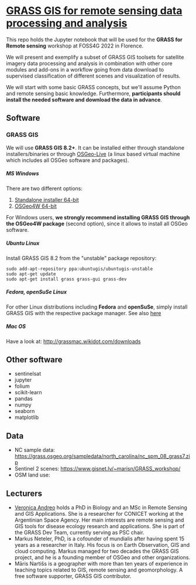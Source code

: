 # [GRASS GIS for remote sensing data processing and analysis ](https://talks.osgeo.org/foss4g-2022-workshops/talk/NCMHSM/)

This repo holds the Jupyter notebook that will be used for the **GRASS for Remote sensing**
workshop at FOSS4G 2022 in Florence.

We will present and exemplify a subset of GRASS GIS toolsets for satellite imagery
data processing and analysis in combination with other core modules and add-ons in
a workflow going from data download to supervised classification of different scenes
and visualization of results.

We will start with some basic GRASS concepts, but we'll assume Python and remote
sensing basic knowledge. Furthermore, **participants should install the needed
software and download the data in advance**.

## Software

### GRASS GIS

We will use **GRASS GIS 8.2+**. It can be installed either through standalone
installers/binaries or through [OSGeo-Live](https://live.osgeo.org/en/index.html)
(a linux based virtual machine which includes all OSGeo software and packages).

##### MS Windows

There are two different options:
1. [Standalone installer 64-bit](https://grass.osgeo.org/grass82/binary/mswindows/native/WinGRASS-8.2.0-1-Setup.exe)
2. [OSGeo4W 64-bit](http://download.osgeo.org/osgeo4w/v2/osgeo4w-setup.exe)

For Windows users, **we strongly recommend installing GRASS GIS through the OSGeo4W package** (second option),
since it allows to install all OSGeo software.

##### Ubuntu Linux

Install GRASS GIS 8.2 from the "unstable" package repository:

```
sudo add-apt-repository ppa:ubuntugis/ubuntugis-unstable
sudo apt-get update
sudo apt-get install grass grass-gui grass-dev
```

##### Fedora, openSuSe Linux

For other Linux distributions including **Fedora** and **openSuSe**,
simply install GRASS GIS with the respective package manager.
See also [here](https://grass.osgeo.org/download/)

##### Mac OS

Have a look at: http://grassmac.wikidot.com/downloads

## Other software

- sentinelsat
- jupyter
- folium
- scikit-learn
- pandas
- numpy
- seaborn
- matplotlib

## Data

- NC sample data: https://grass.osgeo.org/sampledata/north_carolina/nc_spm_08_grass7.zip
- Sentinel 2 scenes: https://www.gisnet.lv/~marisn/GRASS_workshop/
- OSM land use:

## Lecturers

- [Veronica Andreo](https://veroandreo.gitlab.io/) holds a PhD in Biology and an MSc in Remote Sensing and GIS Applications. She is a researcher for CONICET working at the Argentinian Space Agency. Her main interests are remote sensing and GIS tools for disease ecology research and applications. She is part of the GRASS Dev Team, currently serving as PSC chair.
- Markus Neteler, PhD, is a cofounder of mundialis after having spent 15 years as a researcher in Italy. His focus is on Earth Observation, GIS and cloud computing. Markus managed for two decades the GRASS GIS project, and he is a founding member of OSGeo and other organizations.
- Māris Nartišs is a geographer with more than ten years of experience in teaching topics related to GIS, remote sensing and geomorphology. A free software supporter, GRASS GIS contributor.
